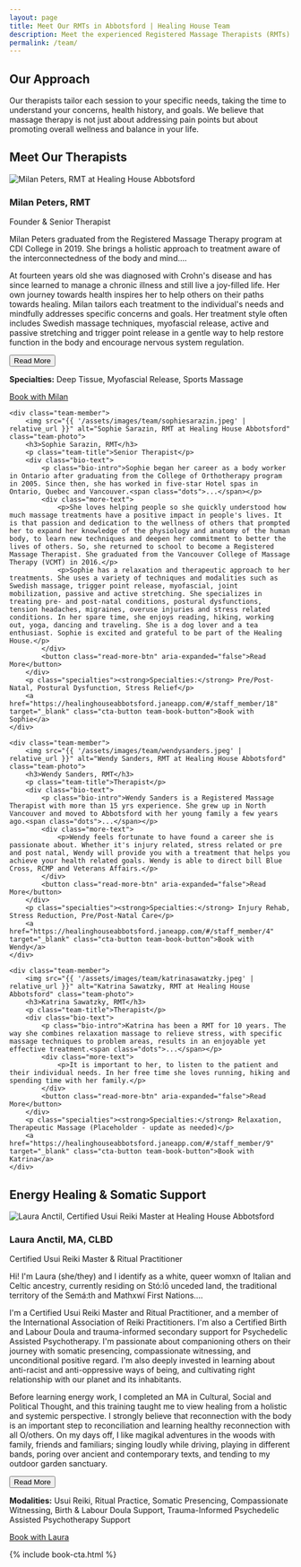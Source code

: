 ```yaml
---
layout: page
title: Meet Our RMTs in Abbotsford | Healing House Team
description: Meet the experienced Registered Massage Therapists (RMTs) at Healing House in Abbotsford, BC. Learn about our dedicated team and their specialties.
permalink: /team/
---
```


## Our Approach

Our therapists tailor each session to your specific needs, taking the time to understand your concerns, health history, and goals. We believe that massage therapy is not just about addressing pain points but about promoting overall wellness and balance in your life.

## Meet Our Therapists

<div class="team-grid">
    <div class="team-member">
        <img src="{{ '/assets/images/team/milanpeters.jpeg' | relative_url }}" alt="Milan Peters, RMT at Healing House Abbotsford" class="team-photo">
        <h3>Milan Peters, RMT</h3>
        <p class="team-title">Founder & Senior Therapist</p>
        <div class="bio-text">
            <p class="bio-intro">Milan Peters graduated from the Registered Massage Therapy program at CDI College in 2019. She brings a holistic approach to treatment aware of the interconnectedness of the body and mind.<span class="dots">...</span></p>
            <div class="more-text">
                <p>At fourteen years old she was diagnosed with Crohn's disease and has since learned to manage a chronic illness and still live a joy-filled life. Her own journey towards health inspires her to help others on their paths towards healing. Milan tailors each treatment to the individual's needs and mindfully addresses specific concerns and goals. Her treatment style often includes Swedish massage techniques, myofascial release, active and passive stretching and trigger point release in a gentle way to help restore function in the body and encourage nervous system regulation.</p>
            </div>
            <button class="read-more-btn" aria-expanded="false">Read More</button>
        </div>
        <p class="specialties"><strong>Specialties:</strong> Deep Tissue, Myofascial Release, Sports Massage</p>
        <a href="https://healinghouseabbotsford.janeapp.com/#/staff_member/16" target="_blank" class="cta-button team-book-button">Book with Milan</a>
    </div>
    
    <div class="team-member">
        <img src="{{ '/assets/images/team/sophiesarazin.jpeg' | relative_url }}" alt="Sophie Sarazin, RMT at Healing House Abbotsford" class="team-photo">
        <h3>Sophie Sarazin, RMT</h3>
        <p class="team-title">Senior Therapist</p>
        <div class="bio-text">
            <p class="bio-intro">Sophie began her career as a body worker in Ontario after graduating from the College of Orthotherapy program in 2005. Since then, she has worked in five-star Hotel spas in Ontario, Quebec and Vancouver.<span class="dots">...</span></p>
            <div class="more-text">
                <p>She loves helping people so she quickly understood how much massage treatments have a positive impact in people's lives. It is that passion and dedication to the wellness of others that prompted her to expand her knowledge of the physiology and anatomy of the human body, to learn new techniques and deepen her commitment to better the lives of others. So, she returned to school to become a Registered Massage Therapist. She graduated from the Vancouver College of Massage Therapy (VCMT) in 2016.</p>
                <p>Sophie has a relaxation and therapeutic approach to her treatments. She uses a variety of techniques and modalities such as Swedish massage, trigger point release, myofascial, joint mobilization, passive and active stretching. She specializes in treating pre- and post-natal conditions, postural dysfunctions, tension headaches, migraines, overuse injuries and stress related conditions. In her spare time, she enjoys reading, hiking, working out, yoga, dancing and traveling. She is a dog lover and a tea enthusiast. Sophie is excited and grateful to be part of the Healing House.</p>
            </div>
            <button class="read-more-btn" aria-expanded="false">Read More</button>
        </div>
        <p class="specialties"><strong>Specialties:</strong> Pre/Post-Natal, Postural Dysfunction, Stress Relief</p>
        <a href="https://healinghouseabbotsford.janeapp.com/#/staff_member/18" target="_blank" class="cta-button team-book-button">Book with Sophie</a>
    </div>
    
    <div class="team-member">
        <img src="{{ '/assets/images/team/wendysanders.jpeg' | relative_url }}" alt="Wendy Sanders, RMT at Healing House Abbotsford" class="team-photo">
        <h3>Wendy Sanders, RMT</h3>
        <p class="team-title">Therapist</p>
        <div class="bio-text">
            <p class="bio-intro">Wendy Sanders is a Registered Massage Therapist with more than 15 yrs experience. She grew up in North Vancouver and moved to Abbotsford with her young family a few years ago.<span class="dots">...</span></p>
            <div class="more-text">
                <p>Wendy feels fortunate to have found a career she is passionate about. Whether it's injury related, stress related or pre and post natal, Wendy will provide you with a treatment that helps you achieve your health related goals. Wendy is able to direct bill Blue Cross, RCMP and Veterans Affairs.</p>
            </div>
            <button class="read-more-btn" aria-expanded="false">Read More</button>
        </div>
        <p class="specialties"><strong>Specialties:</strong> Injury Rehab, Stress Reduction, Pre/Post-Natal Care</p>
        <a href="https://healinghouseabbotsford.janeapp.com/#/staff_member/4" target="_blank" class="cta-button team-book-button">Book with Wendy</a>
    </div>

    <div class="team-member">
        <img src="{{ '/assets/images/team/katrinasawatzky.jpeg' | relative_url }}" alt="Katrina Sawatzky, RMT at Healing House Abbotsford" class="team-photo">
        <h3>Katrina Sawatzky, RMT</h3>
        <p class="team-title">Therapist</p>
        <div class="bio-text">
            <p class="bio-intro">Katrina has been a RMT for 10 years. The way she combines relaxation massage to relieve stress, with specific massage techniques to problem areas, results in an enjoyable yet effective treatment.<span class="dots">...</span></p>
            <div class="more-text">
                <p>It is important to her, to listen to the patient and their individual needs. In her free time she loves running, hiking and spending time with her family.</p>
            </div>
            <button class="read-more-btn" aria-expanded="false">Read More</button>
        </div>
        <p class="specialties"><strong>Specialties:</strong> Relaxation, Therapeutic Massage (Placeholder - update as needed)</p>
        <a href="https://healinghouseabbotsford.janeapp.com/#/staff_member/9" target="_blank" class="cta-button team-book-button">Book with Katrina</a>
    </div>
</div>

## Energy Healing & Somatic Support

<div class="team-grid">
    <div class="team-member">
        <img src="{{ '/assets/images/team/lauraanctil.jpeg' | relative_url }}" alt="Laura Anctil, Certified Usui Reiki Master at Healing House Abbotsford" class="team-photo">
        <h3>Laura Anctil, MA, CLBD</h3>
        <p class="team-title">Certified Usui Reiki Master & Ritual Practitioner</p>
        <div class="bio-text">
            <p class="bio-intro">Hi! I'm Laura (she/they) and I identify as a white, queer womxn of Italian and Celtic ancestry, currently residing on Stó:lō unceded land, the traditional territory of the Semá:th and Mathxwí First Nations.<span class="dots">...</span></p>
            <div class="more-text">
                <p>I'm a Certified Usui Reiki Master and Ritual Practitioner, and a member of the International Association of Reiki Practitioners. I'm also a Certified Birth and Labour Doula and trauma-informed secondary support for Psychedelic Assisted Psychotherapy. I'm passionate about companioning others on their journey with somatic presencing, compassionate witnessing, and unconditional positive regard. I'm also deeply invested in learning about anti-racist and anti-oppressive ways of being, and cultivating right relationship with our planet and its inhabitants.</p>
                <p>Before learning energy work, I completed an MA in Cultural, Social and Political Thought, and this training taught me to view healing from a holistic and systemic perspective. I strongly believe that reconnection with the body is an important step to reconciliation and learning healthy reconnection with all O/others. On my days off, I like magikal adventures in the woods with family, friends and familiars; singing loudly while driving, playing in different bands, poring over ancient and contemporary texts, and tending to my outdoor garden sanctuary.</p>
            </div>
            <button class="read-more-btn" aria-expanded="false">Read More</button>
        </div>
        <p class="specialties"><strong>Modalities:</strong> Usui Reiki, Ritual Practice, Somatic Presencing, Compassionate Witnessing, Birth & Labour Doula Support, Trauma-Informed Psychedelic Assisted Psychotherapy Support</p>
        <a href="https://healinghouseabbotsford.janeapp.com/#/staff_member/14" target="_blank" class="cta-button team-book-button">Book with Laura</a>
    </div>
</div>

{% include book-cta.html %} 